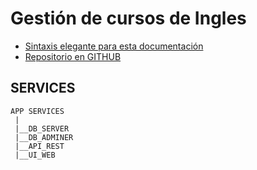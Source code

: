 # Gestión de cursos de Ingles
- [Sintaxis elegante para esta documentación](https://docs.github.com/es/github/writing-on-github/getting-started-with-writing-and-formatting-on-github/basic-writing-and-formatting-syntax)
- [Repositorio en GITHUB](https://github.com/sergioarieljuarez/rrhh-pp3-2022)

## SERVICES

```
APP SERVICES
 |
 |__DB_SERVER
 |__DB_ADMINER
 |__API_REST
 |__UI_WEB
```
